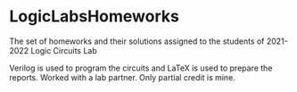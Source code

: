 # LogicLabsHomeworks
The set of homeworks and their solutions assigned to the students of 2021-2022 Logic Circuits Lab

Verilog is used to program the circuits and LaTeX is used to prepare the reports. Worked with a lab partner. Only partial credit is mine.
